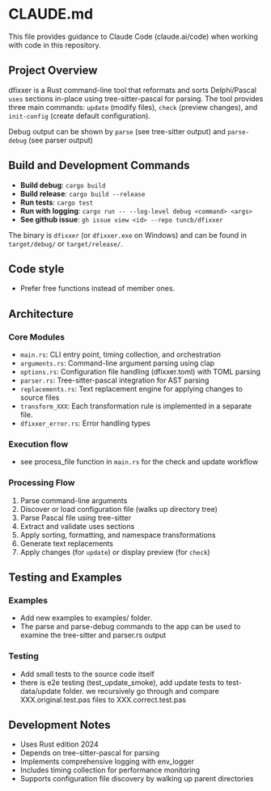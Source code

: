# CLAUDE.md

This file provides guidance to Claude Code (claude.ai/code) when working with code in this repository.

## Project Overview

dfixxer is a Rust command-line tool that reformats and sorts Delphi/Pascal `uses` sections in-place using tree-sitter-pascal for parsing. The tool provides three main commands: `update` (modify files), `check` (preview changes), and `init-config` (create default configuration).

Debug output can be shown by `parse` (see tree-sitter output) and `parse-debug` (see parser output)

## Build and Development Commands

- **Build debug**: `cargo build`
- **Build release**: `cargo build --release`
- **Run tests**: `cargo test`
- **Run with logging**: `cargo run -- --log-level debug <command> <args>`
- **See github issue**: `gh issue view <id> --repo tuncb/dfixxer`

The binary is `dfixxer` (or `dfixxer.exe` on Windows) and can be found in `target/debug/` or `target/release/`.

## Code style

- Prefer free functions instead of member ones.

## Architecture

### Core Modules

- `main.rs`: CLI entry point, timing collection, and orchestration
- `arguments.rs`: Command-line argument parsing using clap
- `options.rs`: Configuration file handling (dfixxer.toml) with TOML parsing
- `parser.rs`: Tree-sitter-pascal integration for AST parsing
- `replacements.rs`: Text replacement engine for applying changes to source files
- `transform_XXX`: Each transformation rule is implemented in a separate file.
- `dfixxer_error.rs`: Error handling types

### Execution flow
- see process_file function in `main.rs` for the check and update workflow

### Processing Flow

1. Parse command-line arguments
2. Discover or load configuration file (walks up directory tree)
3. Parse Pascal file using tree-sitter
4. Extract and validate uses sections
5. Apply sorting, formatting, and namespace transformations
6. Generate text replacements
7. Apply changes (for `update`) or display preview (for `check`)

## Testing and Examples

### Examples
- Add new examples to examples/ folder.
- The parse and parse-debug commands to the app can be used to examine the tree-sitter and parser.rs output

### Testing
- Add small tests to the source code itself
- there is e2e testing (test_update_smoke), add update tests to test-data/update folder. we recursively go through and compare XXX.original.test.pas files to XXX.correct.test.pas

## Development Notes

- Uses Rust edition 2024
- Depends on tree-sitter-pascal for parsing
- Implements comprehensive logging with env_logger
- Includes timing collection for performance monitoring
- Supports configuration file discovery by walking up parent directories